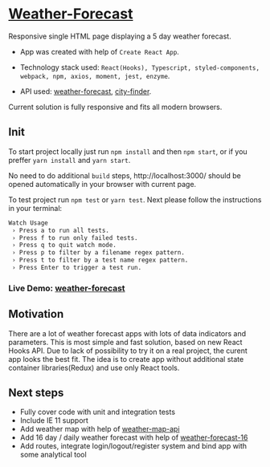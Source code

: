 # [Weather-Forecast](https://tonik1204.github.io/weather-forecast/)

<!-- TOC -->

Responsive single HTML page displaying a 5 day weather forecast.

- App was created with help of `Create React App`.

- Technology stack used: `React(Hooks), Typescript, styled-components, webpack, npm, axios, moment, jest, enzyme`.

- API used: [weather-forecast](`https://openweathermap.org/forecast5`), [city-finder](`https://developers.teleport.org/api/`).

Current solution is fully responsive and fits all modern browsers.

## Init

<!-- TOC -->

To start project locally just run `npm install` and then `npm start`, or if you preffer `yarn install` and `yarn start`.

No need to do additional `build` steps, http://localhost:3000/ should be opened automatically in your browser with current page.

To test project run `npm test` or `yarn test`.
Next please follow the instructions in your terminal:

```sh
Watch Usage
 › Press a to run all tests.
 › Press f to run only failed tests.
 › Press q to quit watch mode.
 › Press p to filter by a filename regex pattern.
 › Press t to filter by a test name regex pattern.
 › Press Enter to trigger a test run.
```

### Live Demo: [weather-forecast](https://tonik1204.github.io/weather-forecast/)

## Motivation

<!-- TOC -->

There are a lot of weather forecast apps with lots of data indicators and parameters. This is most simple and fast solution, based on new React Hooks API. Due to lack of possibility to try it on a real project, the curent app looks the best fit.
The idea is to create app without additional state container libraries(Redux) and use only React tools.

## Next steps

<!-- TOC -->

- Fully cover code with unit and integration tests
- Include IE 11 support
- Add weather map with help of [weather-map-api](https://openweathermap.org/api/weather-map-2)
- Add 16 day / daily weather forecast with help of [weather-forecast-16](https://openweathermap.org/forecast16)
- Add routes, integrate login/logout/register system and bind app with some analytical tool
